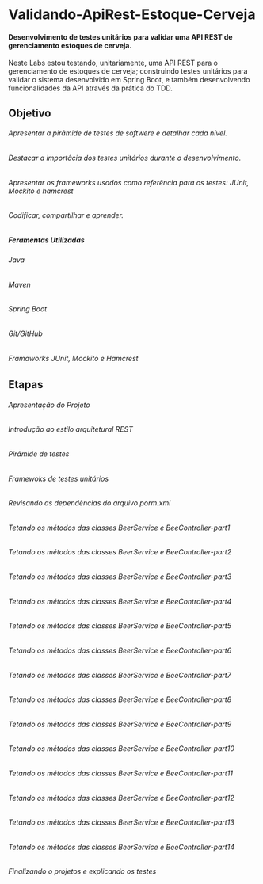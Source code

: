 # Validando-ApiRest-Estoque-Cerveja
<h4>Desenvolvimento de testes unitários para validar uma API REST de gerenciamento estoques de cerveja.</h4>
<p> Neste Labs estou testando, unitariamente, uma API REST para o gerenciamento de estoques de cerveja; construindo testes unitários para validar o sistema desenvolvido em  Spring Boot, e também  desenvolvendo funcionalidades da API através da prática do TDD.</p>

<h2>Objetivo</h2>
<h6>Apresentar a pirâmide de testes de softwere e detalhar cada nível.</h6>
<h6>Destacar a importâcia dos testes unitários durante o desenvolvimento.</h6>
<h6>Apresentar os frameworks usados como referência para os testes: JUnit, Mockito e hamcrest</h6>
<h6>Codificar, compartilhar e aprender.</h6>

<h5>Feramentas Utilizadas</h5>
<h6>Java</h6>
<h6>Maven</h6>
<h6>Spring Boot</h6>
<h6>Git/GitHub</h6>
<h6>Framaworks JUnit, Mockito e Hamcrest</h6>

<h2>Etapas</h2>
<h6>Apresentação do Projeto</h6>
<h6>Introdução ao estilo arquitetural REST</h6>
<h6>Pirâmide de testes</h6>
<h6>Framewoks de testes unitários</h6>
<h6>Revisando as dependências do arquivo porm.xml</h6>
<h6>Tetando os métodos das classes BeerService e BeeController-part1</h6>
<h6>Tetando os métodos das classes BeerService e BeeController-part2</h6>
<h6>Tetando os métodos das classes BeerService e BeeController-part3</h6>
<h6>Tetando os métodos das classes BeerService e BeeController-part4</h6>
<h6>Tetando os métodos das classes BeerService e BeeController-part5</h6>
<h6>Tetando os métodos das classes BeerService e BeeController-part6</h6>
<h6>Tetando os métodos das classes BeerService e BeeController-part7</h6>
<h6>Tetando os métodos das classes BeerService e BeeController-part8</h6>
<h6>Tetando os métodos das classes BeerService e BeeController-part9</h6>
<h6>Tetando os métodos das classes BeerService e BeeController-part10</h6>
<h6>Tetando os métodos das classes BeerService e BeeController-part11</h6>
<h6>Tetando os métodos das classes BeerService e BeeController-part12</h6>
<h6>Tetando os métodos das classes BeerService e BeeController-part13</h6>
<h6>Tetando os métodos das classes BeerService e BeeController-part14</h6>
<h6>Finalizando o projetos e explicando os testes</h6>

